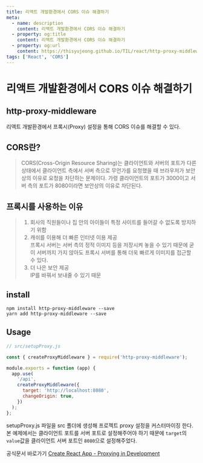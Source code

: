 ```yaml
---
title: 리액트 개발환경에서 CORS 이슈 해결하기
meta:
  - name: description
    content: 리액트 개발환경에서 CORS 이슈 해결하기
  - property: og:title
    content: 리액트 개발환경에서 CORS 이슈 해결하기
  - property: og:url
    content: https://thisyujeong.github.io/TIL/react/http-proxy-middleware.html
tags: ['React', 'CORS']
---
```


# 리액트 개발환경에서 CORS 이슈 해결하기

## http-proxy-middleware

리액트 개발환경에서 프록시(Proxy) 설정을 통해 CORS 이슈를 해결할 수 있다.

## CORS란?

> CORS(Cross-Origin Resource Sharing)는 클라이언트와 서버의 포트가 다른 상태에서 클라이언트 측에서 서버 측으로 무언가를 요청했을 때 브라우저가 보안상의 이유로 요청을 차단하는 문제이다. 가령 클라이언트의 포트가 3000이고 서버 측의 포트가 8080이라면 보안상의 이유로 차단된다.

## 프록시를 사용하는 이유

> 1. 회사의 직원들이나 집 안의 아이들이 특정 사이트를 들어갈 수 없도록 방지하기 위함
> 2. 캐쉬를 이용해 더 빠른 인터넷 이용 제공  
>    프록시 서버는 서버 측의 정적 이미지 등을 저장시켜 놓을 수 있기 때문에 굳이 서버까지 가지 않아도 프록시 서버를 통해 더욱 빠르게 이미지를 접근할 수 있다.
> 3. 더 나은 보안 제공  
>    IP를 바꿔서 보내줄 수 있기 때문

## install

```
npm install http-proxy-middleware --save
yarn add http-proxy-middleware --save
```

## Usage

```js
// src/setupProxy.js

const { createProxyMiddleware } = require('http-proxy-middleware');

module.exports = function (app) {
  app.use(
    '/api',
    createProxyMiddleware({
      target: 'http://localhost:8080',
      changeOrigin: true,
    })
  );
};
```

setupProxy.js 파일을 src 폴더에 생성해 프로젝트 proxy 설정을 커스터마이징 한다. 본 예제에서는 클라이언트 포트를 서버 포트로 설정해주어야 하기 때문에 `target`의 `value`값을 클라이언트 서버 포트인 `8080`으로 설정해주었다.

공식문서 바로가기 [Create React App - Proxying in Development](https://create-react-app.dev/docs/proxying-api-requests-in-development/)
